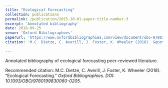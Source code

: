 ```yaml
---
title: "Ecological Forecasting"
collection: publications
permalink: /publication/2015-10-01-paper-title-number-3
excerpt: 'Annotated bibliography'
date: 2018-09-25
venue: 'Oxford Bibilographoes'
paperurl: 'https://www.oxfordbibliographies.com/view/document/obo-9780199830060/obo-9780199830060-0205.xml'
citation: 'M.C. Dietze, C. Averill, J. Foster, K. Wheeler (2018). &quot;Ecological Forecasting.&quot; <i>Oxford Bibliographies<i>. DOI: 10.1093/OBO/9780199830060-0205.'

---
```

Annotated bibliography of ecological forecasting peer-reviewed literature. 

Recommended citation: M.C. Dietze, C. Averill, J. Foster, K. Wheeler (2018). “Ecological Forecasting.” <i>Oxford Bibliographies<i>. DOI: 10.1093/OBO/9780199830060-0205.